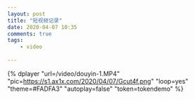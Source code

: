 ```yaml
---
layout: post
title: "短视频记录"
date: 2020-04-07 10:35
comments: true
tags: 
	- video
	
---
```



{% dplayer "url=/video/douyin-1.MP4"  "pic=https://s1.ax1x.com/2020/04/07/Gcut4f.png" "loop=yes" "theme=#FADFA3" "autoplay=false" "token=tokendemo" %}